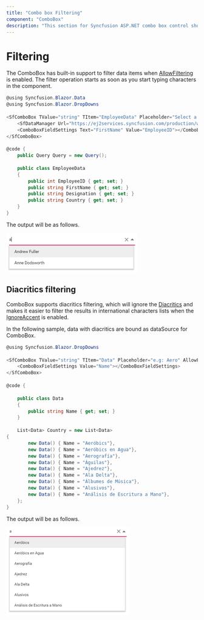 ```yaml
---
title: "Combo box Filtering"
component: "ComboBox"
description: "This section for Syncfusion ASP.NET combo box control shows the built-in filtering support with a rich set of filtering configurations."
---
```


# Filtering

The ComboBox has built-in support to filter data items when [AllowFiltering](https://help.syncfusion.com/cr/blazor/Syncfusion.Blazor~Syncfusion.Blazor.DropDowns.SfComboBox%601~AllowFiltering.html) is enabled. The filter
operation starts as soon as you start typing characters in the component.

```csharp
@using Syncfusion.Blazor.Data
@using Syncfusion.Blazor.DropDowns

<SfComboBox TValue="string" TItem="EmployeeData" Placeholder="Select a customer" Query="@Query" AllowFiltering=true>
    <SfDataManager Url="https://ej2services.syncfusion.com/production/web-services/api/Employees" Adaptor="Adaptors.WebApiAdaptor" CrossDomain=true></SfDataManager>
    <ComboBoxFieldSettings Text="FirstName" Value="EmployeeID"></ComboBoxFieldSettings>
</SfComboBox>

@code {
    public Query Query = new Query();

    public class EmployeeData
    {
        public int EmployeeID { get; set; }
        public string FirstName { get; set; }
        public string Designation { get; set; }
        public string Country { get; set; }
    }
}
```

The output will be as follows.

![ComboBox](./images/filter.png)

## Diacritics filtering

ComboBox supports diacritics filtering, which will ignore the [Diacritics](https://en.wikipedia.org/wiki/Diacritic) and
makes it easier to filter the results in international characters lists
when the [IgnoreAccent](https://help.syncfusion.com/cr/blazor/Syncfusion.Blazor~Syncfusion.Blazor.DropDowns.DropDownBase%601~IgnoreAccent.html) is enabled.

In the following sample, data with diacritics are bound as dataSource for ComboBox.

```csharp
@using Syncfusion.Blazor.DropDowns

<SfComboBox TValue="string" TItem="Data" Placeholder="e.g: Aero" AllowFiltering=true IgnoreAccent=true DataSource="@Country">
    <ComboBoxFieldSettings Value="Name"></ComboBoxFieldSettings>
</SfComboBox>

@code {

    public class Data
    {
        public string Name { get; set; }
    }

    List<Data> Country = new List<Data>
{
        new Data() { Name = "Aeróbics"},
        new Data() { Name = "Aeróbics en Agua"},
        new Data() { Name = "Aerografía"},
        new Data() { Name = "Águilas"},
        new Data() { Name = "Ajedrez"},
        new Data() { Name = "Ala Delta"},
        new Data() { Name = "Álbumes de Música"},
        new Data() { Name = "Alusivos"},
        new Data() { Name = "Análisis de Escritura a Mano"},
    };
}
```

The output will be as follows.

![ComboBox](./images/diacritics.png)
